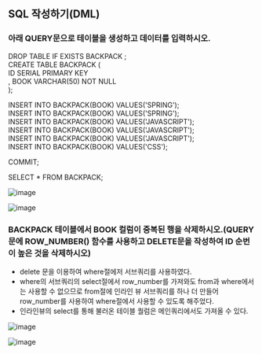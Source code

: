 ## SQL 작성하기(DML)

### 아래 QUERY문으로 테이블을 생성하고 데이터를 입력하시오.

DROP TABLE IF EXISTS BACKPACK ;         
CREATE TABLE BACKPACK (         
  ID SERIAL PRIMARY KEY           
, BOOK VARCHAR(50) NOT NULL             
);          

INSERT INTO BACKPACK(BOOK) VALUES('SPRING');            
INSERT INTO BACKPACK(BOOK) VALUES('SPRING');              
INSERT INTO BACKPACK(BOOK) VALUES('JAVASCRIPT');              
INSERT INTO BACKPACK(BOOK) VALUES('JAVASCRIPT');              
INSERT INTO BACKPACK(BOOK) VALUES('JAVASCRIPT');              
INSERT INTO BACKPACK(BOOK) VALUES('CSS');
            
COMMIT;             
              
SELECT * FROM BACKPACK;    

![image](https://user-images.githubusercontent.com/122864238/227412225-d051e254-2fca-495e-b2e2-4885ff5d3dad.png)

![image](https://user-images.githubusercontent.com/122864238/227412275-66f400ae-6674-4599-97aa-5e96c73be843.png)



### BACKPACK 테이블에서 BOOK 컬럼이 중복된 행을 삭제하시오.(QUERY문에 ROW_NUMBER() 함수를 사용하고 DELETE문을 작성하여 ID 순번이 높은 것을 삭제하시오)
- delete 문을 이용하여 where절에저 서브쿼리를 사용하였다.         
- where의 서브쿼리의 select절에서 row_number를 가져와도 from과 where에서는 사용할 수 없으므로 
 from절에 인라인 뷰 서브쿼리를 하나 더 만들어 row_number를 사용하여 where절에서 사용할 수 있도록 해주었다.              
- 인라인뷰의 select를 통해 불러온 테이블 퀄럼은 메인쿼리에서도 가져올 수 있다.         

![image](https://user-images.githubusercontent.com/122864238/227412613-9db8d541-e078-49b0-b728-b2d9ab9be620.png)

![image](https://user-images.githubusercontent.com/122864238/227412355-2b8c886b-ce9b-44c0-9a82-cc124db74a3d.png)
